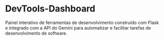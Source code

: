# DevTools-Dashboard
Painel interativo de ferramentas de desenvolvimento construído com Flask e integrado com a API do Gemini para automatizar e facilitar tarefas de desenvolvimento de software.

